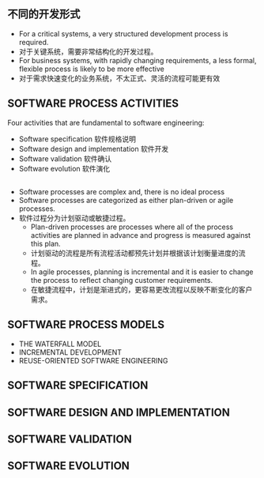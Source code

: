 ## 不同的开发形式
- For a critical systems, a very structured development process is required.
- 对于关键系统，需要非常结构化的开发过程。
- For business systems, with rapidly changing requirements, a less formal, flexible process is likely to be more effective
- 对于需求快速变化的业务系统，不太正式、灵活的流程可能更有效


## SOFTWARE PROCESS ACTIVITIES
Four activities that are fundamental to software engineering:
- Software specification 软件规格说明
- Software design and implementation 软件开发
- Software validation 软件确认
- Software evolution 软件演化

## 
- Software processes are complex and, there is no ideal process
- Software processes are categorized as either plan-driven or agile processes.
- 软件过程分为计划驱动或敏捷过程。
  - Plan-driven processes are processes where all of the process activities are planned in advance and progress is measured against this plan.
  - 计划驱动的流程是所有流程活动都预先计划并根据该计划衡量进度的流程。
  - In agile processes, planning is incremental and it is easier to change the process to reflect changing customer requirements.
  - 在敏捷流程中，计划是渐进式的，更容易更改流程以反映不断变化的客户需求。

## SOFTWARE PROCESS MODELS
- THE WATERFALL MODEL
- INCREMENTAL DEVELOPMENT
- REUSE-ORIENTED SOFTWARE ENGINEERING

## SOFTWARE SPECIFICATION
## SOFTWARE DESIGN AND IMPLEMENTATION
## SOFTWARE VALIDATION
## SOFTWARE EVOLUTION

